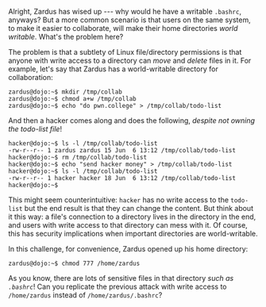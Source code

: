 Alright, Zardus has wised up --- why would he have a writable `.bashrc`, anyways?
But a more common scenario is that users on the same system, to make it easier to collaborate, will make their home directories _world writable_.
What's the problem here?

The problem is that a subtlety of Linux file/directory permissions is that anyone with write access to a directory can _move_ and _delete_ files in it.
For example, let's say that Zardus has a world-writable directory for collaboration:

```console
zardus@dojo:~$ mkdir /tmp/collab
zardus@dojo:~$ chmod a+w /tmp/collab
zardus@dojo:~$ echo "do pwn.college" > /tmp/collab/todo-list
```

And then a hacker comes along and does the following, _despite not owning the todo-list file_!

```console
hacker@dojo:~$ ls -l /tmp/collab/todo-list
-rw-r--r-- 1 zardus zardus 15 Jun  6 13:12 /tmp/collab/todo-list
hacker@dojo:~$ rm /tmp/collab/todo-list
hacker@dojo:~$ echo "send hacker money" > /tmp/collab/todo-list
hacker@dojo:~$ ls -l /tmp/collab/todo-list
-rw-r--r-- 1 hacker hacker 18 Jun  6 13:12 /tmp/collab/todo-list
hacker@dojo:~$
```

This might seem counterintuitive: `hacker` has no write access to the `todo-list` but the end result is that they can change the content.
But think about it this way: a file's connection to a directory lives in the directory in the end, and users with write access to that directory can mess with it.
Of course, this has security implications when important directories are world-writable.

In this challenge, for convenience, Zardus opened up his home directory:

```console
zardus@dojo:~$ chmod 777 /home/zardus
```

As you know, there are lots of sensitive files in that directory _such as `.bashrc`_!
Can you replicate the previous attack with write access to `/home/zardus` instead of `/home/zardus/.bashrc`?
